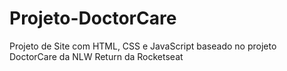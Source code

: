 # Projeto-DoctorCare
Projeto de Site com HTML, CSS e JavaScript baseado no projeto DoctorCare da NLW Return da Rocketseat
